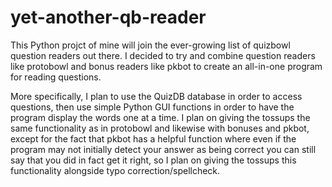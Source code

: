 # yet-another-qb-reader
This Python projct of mine will join the ever-growing list of quizbowl question readers out there. I decided to try and combine question readers like protobowl and bonus readers like pkbot to create an all-in-one program for reading questions. 

More specifically, I plan to use the QuizDB database in order to access questions, then use simple Python GUI functions in order to have the program display the words one at a time. I plan on giving the tossups the same functionality as in protobowl and likewise with bonuses and pkbot, except for the fact that pkbot has a helpful function where even if the program may not initially detect your answer as being correct you can still say that you did in fact get it right, so I plan on giving the tossups this functionality alongside typo correction/spellcheck. 
